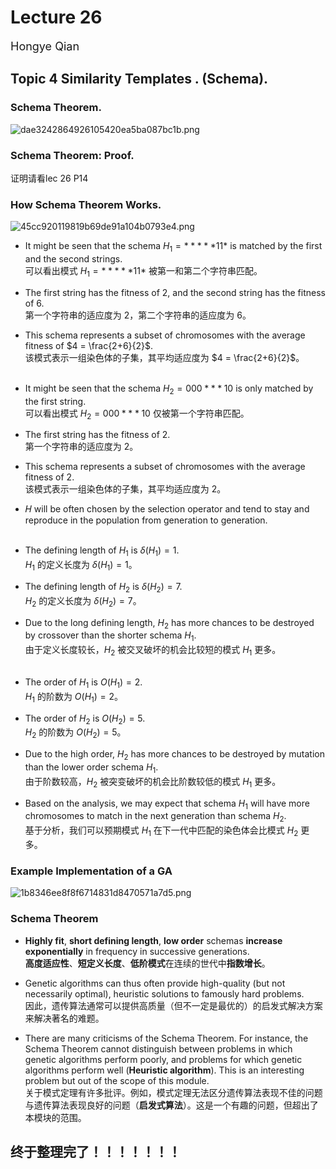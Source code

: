 # Lecture 26
<font size="4">Hongye Qian</font> 


## Topic 4 Similarity Templates . (Schema).
### Schema Theorem.
![dae3242864926105420ea5ba087bc1b.png](https://s2.loli.net/2024/12/04/TJjNP24AHRlneax.png)


### Schema Theorem: Proof.
证明请看lec 26 P14
### How Schema Theorem Works.
 ![45cc920119819b69de91a104b0793e4.png](https://s2.loli.net/2024/12/04/9Mu1mepwKd42Nfb.png)
 - It might be seen that the schema $H_1 = *****11*$ is matched by the first and the second strings.  
  可以看出模式 $H_1 = *****11*$ 被第一和第二个字符串匹配。

- The first string has the fitness of 2, and the second string has the fitness of 6.  
  第一个字符串的适应度为 2，第二个字符串的适应度为 6。

- This schema represents a subset of chromosomes with the average fitness of $4 = \frac{2+6}{2}$.  
  该模式表示一组染色体的子集，其平均适应度为 $4 = \frac{2+6}{2}$。
<br></br>
- It might be seen that the schema $H_2 = 000***10$ is only matched by the first string.  
  可以看出模式 $H_2 = 000***10$ 仅被第一个字符串匹配。

- The first string has the fitness of 2.  
  第一个字符串的适应度为 2。

- This schema represents a subset of chromosomes with the average fitness of 2.  
  该模式表示一组染色体的子集，其平均适应度为 2。 
-  𝐻 will be often chosen by the selection operator and tend to stay and reproduce in the population from generation to generation.
<br></br>

- The defining length of $H_1$ is $\delta(H_1) = 1$.  
  $H_1$ 的定义长度为 $\delta(H_1) = 1$。

- The defining length of $H_2$ is $\delta(H_2) = 7$.  
  $H_2$ 的定义长度为 $\delta(H_2) = 7$。

- Due to the long defining length, $H_2$ has more chances to be destroyed by crossover than the shorter schema $H_1$.  
  由于定义长度较长，$H_2$ 被交叉破坏的机会比较短的模式 $H_1$ 更多。
<br></br>
- The order of $H_1$ is $O(H_1) = 2$.  
  $H_1$ 的阶数为 $O(H_1) = 2$。

- The order of $H_2$ is $O(H_2) = 5$.  
  $H_2$ 的阶数为 $O(H_2) = 5$。

- Due to the high order, $H_2$ has more chances to be destroyed by mutation than the lower order schema $H_1$.  
  由于阶数较高，$H_2$ 被突变破坏的机会比阶数较低的模式 $H_1$ 更多。
- Based on the analysis, we may expect that schema $H_1$ will have more chromosomes to match in the next generation than schema $H_2$.  
  基于分析，我们可以预期模式 $H_1$ 在下一代中匹配的染色体会比模式 $H_2$ 更多。
### Example Implementation of a GA
![1b8346ee8f8f6714831d8470571a7d5.png](https://s2.loli.net/2024/12/04/Ee45dmrjkupRzI6.png)

### Schema Theorem
- **Highly fit**, **short defining length**, **low order** schemas **increase exponentially** in frequency in successive generations.  
  **高度适应性**、**短定义长度**、**低阶模式**在连续的世代中**指数增长**。

- Genetic algorithms can thus often provide high-quality (but not necessarily optimal), heuristic solutions to famously hard problems.  
  因此，遗传算法通常可以提供高质量（但不一定是最优的）的启发式解决方案来解决著名的难题。

- There are many criticisms of the Schema Theorem. For instance, the Schema Theorem cannot distinguish between problems in which genetic algorithms perform poorly, and problems for which genetic algorithms perform well (**Heuristic algorithm**). This is an interesting problem but out of the scope of this module.  
  关于模式定理有许多批评。例如，模式定理无法区分遗传算法表现不佳的问题与遗传算法表现良好的问题（**启发式算法**）。这是一个有趣的问题，但超出了本模块的范围。

## 终于整理完了！！！！！！！









